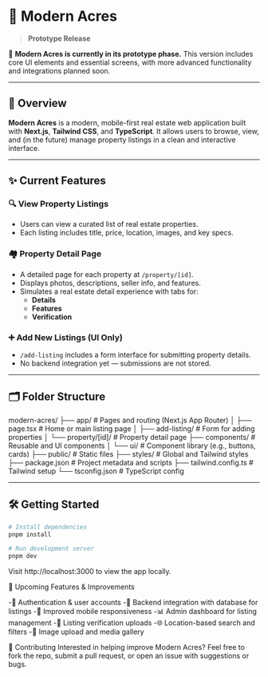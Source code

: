 # 🏡 Modern Acres

> **Prototype Release**

🚧 **Modern Acres is currently in its prototype phase.** This version includes core UI elements and essential screens, with more advanced functionality and integrations planned soon.

---

## 📱 Overview

**Modern Acres** is a modern, mobile-first real estate web application built with **Next.js**, **Tailwind CSS**, and **TypeScript**. It allows users to browse, view, and (in the future) manage property listings in a clean and interactive interface.

---

## ✨ Current Features

### 🔍 View Property Listings
- Users can view a curated list of real estate properties.
- Each listing includes title, price, location, images, and key specs.

### 🏘️ Property Detail Page
- A detailed page for each property at `/property/[id]`.
- Displays photos, descriptions, seller info, and features.
- Simulates a real estate detail experience with tabs for:
  - **Details**
  - **Features**
  - **Verification**

### ➕ Add New Listings (UI Only)
- `/add-listing` includes a form interface for submitting property details.
- No backend integration yet — submissions are not stored.

---

## 🗂️ Folder Structure

modern-acres/
├── app/ # Pages and routing (Next.js App Router)
│ ├── page.tsx # Home or main listing page
│ ├── add-listing/ # Form for adding properties
│ └── property/[id]/ # Property detail page
├── components/ # Reusable and UI components
│ └── ui/ # Component library (e.g., buttons, cards)
├── public/ # Static files
├── styles/ # Global and Tailwind styles
├── package.json # Project metadata and scripts
├── tailwind.config.ts # Tailwind setup
└── tsconfig.json # TypeScript config


---

## 🛠️ Getting Started

```bash
# Install dependencies
pnpm install

# Run development server
pnpm dev
```
Visit http://localhost:3000 to view the app locally.

🚧 Upcoming Features & Improvements

-🔐 Authentication & user accounts
-🧠 Backend integration with database for listings
-📱 Improved mobile responsiveness
-📊 Admin dashboard for listing management
-🧾 Listing verification uploads
-🌐 Location-based search and filters
-📸 Image upload and media gallery

🤝 Contributing
Interested in helping improve Modern Acres?
Feel free to fork the repo, submit a pull request, or open an issue with suggestions or bugs.
